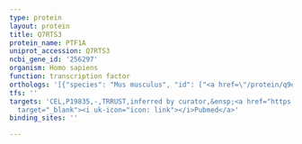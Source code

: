 ```yaml
---
type: protein
layout: protein
title: Q7RTS3
protein_name: PTF1A
uniprot_accession: Q7RTS3
ncbi_gene_id: '256297'
organism: Homo sapiens
function: transcription factor
orthologs: '[{"species": "Mus musculus", "id": ["<a href=\"/protein/q9qx98\">Q9QX98</a>"]}, {"species": "Rattus norvegicus", "id": ["Q64305"]}]'
tfs: ''
targets: 'CEL,P19835,-,TRRUST,inferred by curator,&ensp;<a href="https://www.ncbi.nlm.nih.gov/pubmed/?term=11023822%5Buid%5D+OR+29087512%5Buid%5D"
  target="_blank"><i uk-icon="icon: link"></i>Pubmed</a>'
binding_sites: ''

---
```

